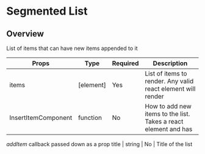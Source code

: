 # Segmented List

## Overview

List of items that can have new items appended to it


Props | Type | Required | Description
----- | ---- | -------- | -----------
items | [element] | Yes | List of items to render. Any valid react element will render
InsertItemComponent | function | No | How to add new items to the list. Takes a react element and has 
*addItem* callback passed down as a prop
title | string | No | Title of the list
